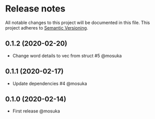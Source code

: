 # Release notes
All notable changes to this project will be documented in this file.
This project adheres to [Semantic Versioning](http://semver.org/).

## 0.1.2 (2020-02-20)
- Change word details to vec from struct #5 @mosuka

## 0.1.1 (2020-02-17)
- Update dependencies #4 @mosuka

## 0.1.0 (2020-02-14)
- First release @mosuka
